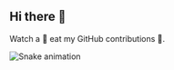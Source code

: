 ## Hi there 👋

Watch a 🐍 eat my GitHub contributions 🍏.

![Snake animation](https://github.com/tunombre/tunombre/blob/output/github-contribution-grid-snake.svg)

<!--
**azufrecs/azufrecs** is a ✨ _special_ ✨ repository because its `README.md` (this file) appears on your GitHub profile.

Here are some ideas to get you started:

- 🔭 I’m currently working on ...
- 🌱 I’m currently learning ...
- 👯 I’m looking to collaborate on ...
- 🤔 I’m looking for help with ...
- 💬 Ask me about ...
- 📫 How to reach me: ...
- 😄 Pronouns: ...
- ⚡ Fun fact: ...
-->
